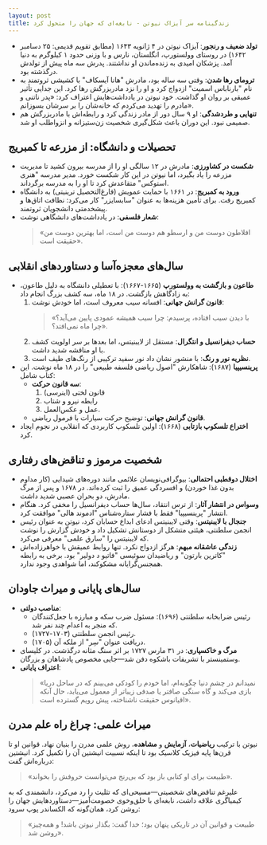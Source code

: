 ```yaml
---
layout: post
title: زندگینامه سر آیزاک نیوتن - نابغه‌ای که جهان را متحول کرد
---
```


- **تولد ضعیف و رنجور**: آیزاک نیوتن در ۴ ژانویه ۱۶۴۳ (مطابق تقویم قدیمی: ۲۵ دسامبر ۱۶۴۲) در روستای وولستورپ، انگلستان، نارس و با وزنی حدود ۱ کیلوگرم به دنیا آمد. پزشکان امیدی به زنده‌ماندن او نداشتند. پدرش سه ماه پیش از تولدش درگذشته بود.
- **ترومای رها شدن**: وقتی سه ساله بود، مادرش "هانا آیسکاف" با کشیشی ثروتمند به نام "بارناباس اسمیت" ازدواج کرد و او را نزد مادربزرگش رها کرد. این جدایی تأثیر عمیقی بر روان او گذاشت. خود نیوتن در یادداشت‌هایش اعتراف کرد: «پدر ناتنی و مادرم را تهدید می‌کردم که خانه‌شان را بر سرشان بسوزانم».
- **تنهایی و طردشدگی**: او ۹ سال دور از مادر زندگی کرد و رابطه‌اش با مادربزرگش هم صمیمی نبود. این دوران باعث شکل‌گیری شخصیت زن‌ستیزانه و انزواطلب او شد.

## تحصیلات و دانشگاه: از مزرعه تا کمبریج
- **شکست در کشاورزی**: مادرش در ۱۲ سالگی او را از مدرسه بیرون کشید تا مدیریت مزرعه را یاد بگیرد، اما نیوتن در این کار شکست خورد. مدیر مدرسه "هنری استوکس" متقاعدش کرد تا او را به مدرسه برگرداند.
- **ورود به کمبریج**: در ۱۶۶۱ با حمایت عمویش (فارغ‌التحصیل ترینیتی) به دانشگاه کمبریج رفت. برای تأمین هزینه‌ها به عنوان "سابسایزر" کار می‌کرد: نظافت اتاق‌ها و پیشخدمتی دانشجویان ثروتمند.
- **شعار فلسفی**: در یادداشت‌های دانشگاهی نوشت:  
  > «افلاطون دوست من و ارسطو هم دوست من است، اما بهترین دوست من حقیقت است».

## سال‌های معجزه‌آسا و دستاوردهای انقلابی
- **طاعون و بازگشت به وولستورپ** (۱۶۶۵-۱۶۶۷): با تعطیلی دانشگاه به دلیل طاعون، به زادگاهش بازگشت. در ۱۸ ماه، سه کشف بزرگ انجام داد:
  1. **قانون گرانش جهانی**: افسانه سیب معروف است، اما خودش نوشت:  
     > «با دیدن سیب افتاده، پرسیدم: چرا سیب همیشه عمودی پایین می‌آید؟ چرا ماه نمی‌افتد؟».
  2. **حساب دیفرانسیل و انتگرال**: مستقل از لایبنیتس، اما بعدها بر سر اولویت کشف با او مناقشه شدید داشت.
  3. **نظریه نور و رنگ**: با منشور نشان داد نور سفید ترکیبی از رنگ‌های طیف است.
- **پرینسیپیا** (۱۶۸۷): شاهکارش "اصول ریاضی فلسفه طبیعی" را در ۱۸ ماه نوشت. این کتاب شامل:
  - **سه قانون حرکت**:  
    1. قانون لختی (اینرسی)  
    2. رابطه نیرو و شتاب  
    3. عمل و عکس‌العمل.
  - **قانون گرانش جهانی**: توضیح حرکت سیارات با فرمول ریاضی.
- **اختراع تلسکوپ بازتابی** (۱۶۶۸): اولین تلسکوپ کاربردی که انقلابی در نجوم ایجاد کرد.

## شخصیت مرموز و تناقض‌های رفتاری
- **اختلال دوقطبی احتمالی**: بیوگرافی‌نویسان علائمی مانند دوره‌های شیدایی (کار مداوم بدون غذا خوردن) و افسردگی عمیق را ثبت کرده‌اند. در ۱۶۷۸ و پس از مرگ مادرش، دو بحران عصبی شدید داشت.
- **وسواس در انتشار آثار**: از ترس انتقاد، سال‌ها حساب دیفرانسیل را مخفی کرد. هنگام انتشار "پرینسیپیا" فقط با فشار ستاره‌شناس "ادموند هالی" موافقت کرد.
- **جنجال با لایبنیتس**: وقتی لایبنیتس ادعای ابداع حسابان کرد، نیوتن به عنوان رئیس انجمن سلطنتی، هیئتی متشکل از دوستانش تشکیل داد و خودش گزارش را نوشت که لایبنیتس را "سارق علمی" معرفی می‌کرد.
- **زندگی عاشقانه مبهم**: هرگز ازدواج نکرد. تنها روابط عمیقش با خواهرزاده‌اش "کاترین بارتون" و ریاضیدان سوئیسی "فاتیو د دولیر" بود. برخی به رابطه همجنس‌گرایانه مشکوکند، اما شواهدی وجود ندارد.

## سال‌های پایانی و میراث جاودان
- **مناصب دولتی**:  
  - رئیس ضرابخانه سلطنتی (۱۶۹۶): مسئول ضرب سکه و مبارزه با جعل‌کنندگان که منجر به اعدام چند نفر شد.  
  - رئیس انجمن سلطنتی (۱۷۰۳-۱۷۲۷).  
  - دریافت عنوان "سِر" از ملکه آن (۱۷۰۵).
- **مرگ و خاکسپاری**: در ۳۱ مارس ۱۷۲۷ بر اثر سنگ مثانه درگذشت. در کلیسای وستمینستر با تشریفات باشکوه دفن شد—جایی مخصوص پادشاهان و بزرگان.
- **اعتراف پایانی**:  
  > «نمیدانم در چشم دنیا چگونه‌ام، اما خودم را کودکی می‌بینم که در ساحل دریا بازی می‌کند و گاه سنگی صافتر یا صدفی زیباتر از معمول می‌یابد، حال آنکه اقیانوس حقیقت ناشناخته، پیش رویم گسترده است».

## میراث علمی: چراغ راه علم مدرن
نیوتن با ترکیب **ریاضیات**، **آزمایش** و **مشاهده**، روش علمی مدرن را بنیان نهاد. قوانین او تا قرن‌ها پایه فیزیک کلاسیک بود تا اینکه نسبیت انیشتین آن را تکمیل کرد. انیشتین درباره‌اش گفت:  
> «طبیعت برای او کتابی باز بود که بی‌رنج می‌توانست حروفش را بخواند».  

علیرغم تناقض‌های شخصیتی—مسیحی‌ای که تثلیث را رد می‌کرد، دانشمندی که به کیمیاگری علاقه داشت، نابغه‌ای با خلق‌وخوی خصومت‌آمیز—دستاوردهایش جهان را روشن کرد، همان‌گونه که الکساندر پوپ سرود:  
> «طبیعت و قوانین آن در تاریکی پنهان بود؛ خدا گفت: بگذار نیوتن باشد! و همه‌چیز روشن شد».
